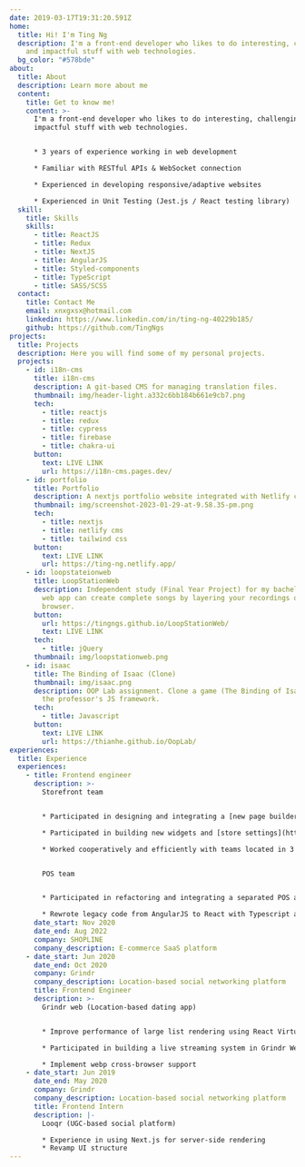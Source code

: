 ```yaml
---
date: 2019-03-17T19:31:20.591Z
home:
  title: Hi! I'm Ting Ng
  description: I'm a front-end developer who likes to do interesting, challenging,
    and impactful stuff with web technologies.
  bg_color: "#578bde"
about:
  title: About
  description: Learn more about me
  content:
    title: Get to know me!
    content: >-
      I'm a front-end developer who likes to do interesting, challenging, and
      impactful stuff with web technologies.


      * 3 years of experience working in web development

      * Familiar with RESTful APIs & WebSocket connection

      * Experienced in developing responsive/adaptive websites

      * Experienced in Unit Testing (Jest.js / React testing library)
  skill:
    title: Skills
    skills:
      - title: ReactJS
      - title: Redux
      - title: NextJS
      - title: AngularJS
      - title: Styled-components
      - title: TypeScript
      - title: SASS/SCSS
  contact:
    title: Contact Me
    email: xnxgxsx@hotmail.com
    linkedin: https://www.linkedin.com/in/ting-ng-40229b185/
    github: https://github.com/TingNgs
projects:
  title: Projects
  description: Here you will find some of my personal projects.
  projects:
    - id: i18n-cms
      title: i18n-cms
      description: A git-based CMS for managing translation files.
      thumbnail: img/header-light.a332c6bb184b661e9cb7.png
      tech:
        - title: reactjs
        - title: redux
        - title: cypress
        - title: firebase
        - title: chakra-ui
      button:
        text: LIVE LINK
        url: https://i18n-cms.pages.dev/
    - id: portfolio
      title: Portfolio
      description: A nextjs portfolio website integrated with Netlify cms
      thumbnail: img/screenshot-2023-01-29-at-9.58.35-pm.png
      tech:
        - title: nextjs
        - title: netlify cms
        - title: tailwind css
      button:
        text: LIVE LINK
        url: https://ting-ng.netlify.app/
    - id: loopstateionweb
      title: LoopStationWeb
      description: Independent study (Final Year Project) for my bachelor's degree. A
        web app can create complete songs by layering your recordings on web
        browser.
      button:
        url: https://tingngs.github.io/LoopStationWeb/
        text: LIVE LINK
      tech:
        - title: jQuery
      thumbnail: img/loopstationweb.png
    - id: isaac
      title: The Binding of Isaac (Clone)
      thumbnail: img/isaac.png
      description: OOP Lab assignment. Clone a game (The Binding of Isaac) by using
        the professor's JS framework.
      tech:
        - title: Javascript
      button:
        text: LIVE LINK
        url: https://thianhe.github.io/OopLab/
experiences:
  title: Experience
  experiences:
    - title: Frontend engineer
      description: >-
        Storefront team


        * Participated in designing and integrating a [new page builder](https://support.shoplineapp.com/hc/en-us/articles/5765970540697--Coming-Soon-SHOPLINE-Page-Builder-New-#h_01G74C7NVXDPA1AVS3VQK3VHZ3) architecture into the existing themes system for the e-commerce website

        * Participated in building new widgets and [store settings](https://support.shoplineapp.com/hc/en-us/articles/9885492115865-Store-Settings-Page-Builder-New-) support for new page builder

        * Worked cooperatively and efficiently with teams located in 3 different countries. (Taiwan, Hong Kong, and mainland China)


        POS team


        * Participated in refactoring and integrating a separated POS admin system into an e-commerce admin system, and delivered features that work in both systems

        * Rewrote legacy code from AngularJS to React with Typescript and refined state management.
      date_start: Nov 2020
      date_end: Aug 2022
      company: SHOPLINE
      company_description: E-commerce SaaS platform
    - date_start: Jun 2020
      date_end: Oct 2020
      company: Grindr
      company_description: Location-based social networking platform
      title: Frontend Engineer
      description: >-
        Grindr web (Location-based dating app)


        * Improve performance of large list rendering using React Virtualized

        * Participated in building a live streaming system in Grindr Web using agora technology

        * Implement webp cross-browser support
    - date_start: Jun 2019
      date_end: May 2020
      company: Grindr
      company_description: Location-based social networking platform
      title: Frontend Intern
      description: |-
        Looqr (UGC-based social platform)

        * Experience in using Next.js for server-side rendering
        * Revamp UI structure
---
```

